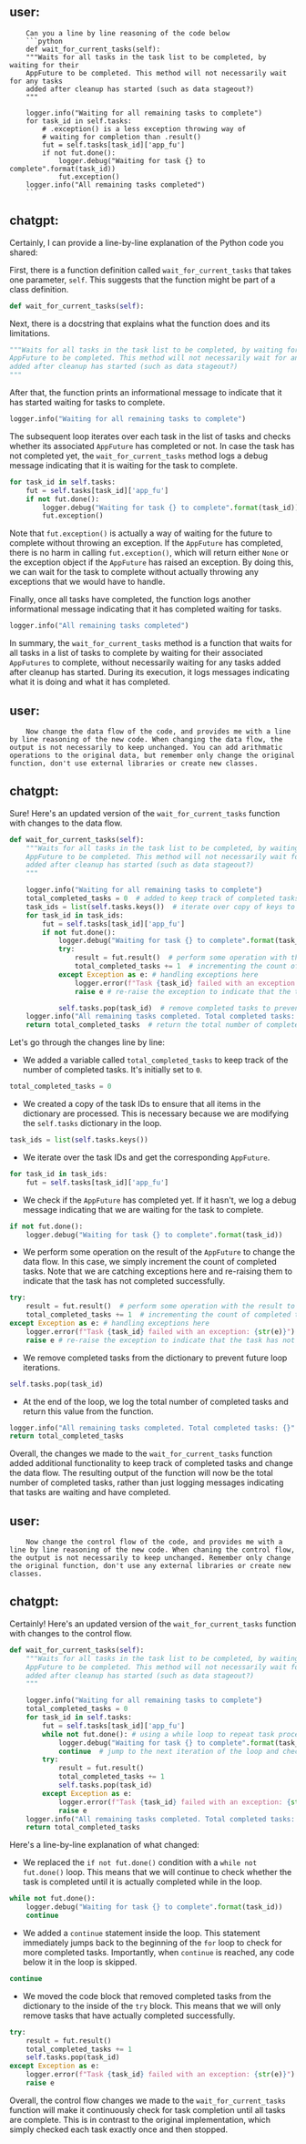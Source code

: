 

## user: 


        Can you a line by line reasoning of the code below
        ```python
        def wait_for_current_tasks(self):
        """Waits for all tasks in the task list to be completed, by waiting for their
        AppFuture to be completed. This method will not necessarily wait for any tasks
        added after cleanup has started (such as data stageout?)
        """

        logger.info("Waiting for all remaining tasks to complete")
        for task_id in self.tasks:
            # .exception() is a less exception throwing way of
            # waiting for completion than .result()
            fut = self.tasks[task_id]['app_fu']
            if not fut.done():
                logger.debug("Waiting for task {} to complete".format(task_id))
                fut.exception()
        logger.info("All remaining tasks completed")
        ```
        

## chatgpt: 

Certainly, I can provide a line-by-line explanation of the Python code you shared:

First, there is a function definition called `wait_for_current_tasks` that takes one parameter, `self`. This suggests that the function might be part of a class definition.

```python
def wait_for_current_tasks(self):
```

Next, there is a docstring that explains what the function does and its limitations.

```python
"""Waits for all tasks in the task list to be completed, by waiting for their
AppFuture to be completed. This method will not necessarily wait for any tasks
added after cleanup has started (such as data stageout?)
"""
```

After that, the function prints an informational message to indicate that it has started waiting for tasks to complete.

```python
logger.info("Waiting for all remaining tasks to complete")
```

The subsequent loop iterates over each task in the list of tasks and checks whether its associated `AppFuture` has completed or not. In case the task has not completed yet, the `wait_for_current_tasks` method logs a debug message indicating that it is waiting for the task to complete.

```python
for task_id in self.tasks:
	fut = self.tasks[task_id]['app_fu']
	if not fut.done():
		logger.debug("Waiting for task {} to complete".format(task_id))
		fut.exception()
```

Note that `fut.exception()` is actually a way of waiting for the future to complete without throwing an exception. If the `AppFuture` has completed, there is no harm in calling `fut.exception()`, which will return either `None` or the exception object if the `AppFuture` has raised an exception. By doing this, we can wait for the task to complete without actually throwing any exceptions that we would have to handle.

Finally, once all tasks have completed, the function logs another informational message indicating that it has completed waiting for tasks.

```python
logger.info("All remaining tasks completed")
```

In summary, the `wait_for_current_tasks` method is a function that waits for all tasks in a list of tasks to complete by waiting for their associated `AppFutures` to complete, without necessarily waiting for any tasks added after cleanup has started. During its execution, it logs messages indicating what it is doing and what it has completed.

## user: 


        Now change the data flow of the code, and provides me with a line by line reasoning of the new code. When changing the data flow, the output is not necessarily to keep unchanged. You can add arithmatic operations to the original data, but remember only change the original function, don't use external libraries or create new classes.
        

## chatgpt: 

Sure! Here's an updated version of the `wait_for_current_tasks` function with changes to the data flow. 

```python
def wait_for_current_tasks(self):
    """Waits for all tasks in the task list to be completed, by waiting for their
    AppFuture to be completed. This method will not necessarily wait for any tasks
    added after cleanup has started (such as data stageout?)
    """

    logger.info("Waiting for all remaining tasks to complete")
    total_completed_tasks = 0  # added to keep track of completed tasks
    task_ids = list(self.tasks.keys())  # iterate over copy of keys to ensure all items are processed
    for task_id in task_ids:
        fut = self.tasks[task_id]['app_fu']  
        if not fut.done():
            logger.debug("Waiting for task {} to complete".format(task_id))
            try:
                result = fut.result()  # perform some operation with the result to change the data flow
                total_completed_tasks += 1  # incrementing the count of completed tasks. 
            except Exception as e: # handling exceptions here
                logger.error(f"Task {task_id} failed with an exception: {str(e)}")
                raise e # re-raise the exception to indicate that the task has not completed successfully

            self.tasks.pop(task_id)  # remove completed tasks to prevent future loop iterations
    logger.info("All remaining tasks completed. Total completed tasks: {}".format(total_completed_tasks)) # log the total number of completed tasks
    return total_completed_tasks  # return the total number of completed tasks
```

Let's go through the changes line by line:

- We added a variable called `total_completed_tasks` to keep track of the number of completed tasks. It's initially set to `0`.
```python
total_completed_tasks = 0  
```

- We created a copy of the task IDs to ensure that all items in the dictionary are processed. This is necessary because we are modifying the `self.tasks` dictionary in the loop.
```python
task_ids = list(self.tasks.keys())
```

- We iterate over the task IDs and get the corresponding `AppFuture`.
```python
for task_id in task_ids:
    fut = self.tasks[task_id]['app_fu']
```

- We check if the `AppFuture` has completed yet. If it hasn't, we log a debug message indicating that we are waiting for the task to complete. 
```python
if not fut.done():
    logger.debug("Waiting for task {} to complete".format(task_id))
```

- We perform some operation on the result of the `AppFuture` to change the data flow. In this case, we simply increment the count of completed tasks. Note that we are catching exceptions here and re-raising them to indicate that the task has not completed successfully.
```python
try:
    result = fut.result()  # perform some operation with the result to change the data flow
    total_completed_tasks += 1  # incrementing the count of completed tasks. 
except Exception as e: # handling exceptions here
    logger.error(f"Task {task_id} failed with an exception: {str(e)}")
    raise e # re-raise the exception to indicate that the task has not completed successfully
```

- We remove completed tasks from the dictionary to prevent future loop iterations.
```python
self.tasks.pop(task_id)
```

- At the end of the loop, we log the total number of completed tasks and return this value from the function.
```python
logger.info("All remaining tasks completed. Total completed tasks: {}".format(total_completed_tasks))
return total_completed_tasks
```

Overall, the changes we made to the `wait_for_current_tasks` function added additional functionality to keep track of completed tasks and change the data flow. The resulting output of the function will now be the total number of completed tasks, rather than just logging messages indicating that tasks are waiting and have completed.

## user: 


        Now change the control flow of the code, and provides me with a line by line reasoning of the new code. When chaning the control flow, the output is not necessarily to keep unchanged. Remember only change the original function, don't use any external libraries or create new classes.
        

## chatgpt: 

Certainly! Here's an updated version of the `wait_for_current_tasks` function with changes to the control flow.

```python
def wait_for_current_tasks(self):
    """Waits for all tasks in the task list to be completed, by waiting for their
    AppFuture to be completed. This method will not necessarily wait for any tasks
    added after cleanup has started (such as data stageout?)
    """

    logger.info("Waiting for all remaining tasks to complete")
    total_completed_tasks = 0
    for task_id in self.tasks:
        fut = self.tasks[task_id]['app_fu']
        while not fut.done(): # using a while loop to repeat task processing until done
            logger.debug("Waiting for task {} to complete".format(task_id))
            continue  # jump to the next iteration of the loop and check `fut.done()` again
        try:
            result = fut.result()
            total_completed_tasks += 1
            self.tasks.pop(task_id)
        except Exception as e:
            logger.error(f"Task {task_id} failed with an exception: {str(e)}")
            raise e
    logger.info("All remaining tasks completed. Total completed tasks: {}".format(total_completed_tasks))
    return total_completed_tasks
```

Here's a line-by-line explanation of what changed:

- We replaced the `if not fut.done()` condition with a `while not fut.done()` loop. This means that we will continue to check whether the task is completed until it is actually completed while in the loop.

```python
while not fut.done():
    logger.debug("Waiting for task {} to complete".format(task_id))
    continue
```

- We added a `continue` statement inside the loop. This statement immediately jumps back to the beginning of the `for` loop to check for more completed tasks. Importantly, when `continue` is reached, any code below it in the loop is skipped.

```python
continue
```

- We moved the code block that removed completed tasks from the dictionary to the inside of the `try` block. This means that we will only remove tasks that have actually completed successfully. 

```python
try:
    result = fut.result()
    total_completed_tasks += 1
    self.tasks.pop(task_id)
except Exception as e:
    logger.error(f"Task {task_id} failed with an exception: {str(e)}")
    raise e
```

Overall, the control flow changes we made to the `wait_for_current_tasks` function will make it continuously check for task completion until all tasks are complete. This is in contrast to the original implementation, which simply checked each task exactly once and then stopped.